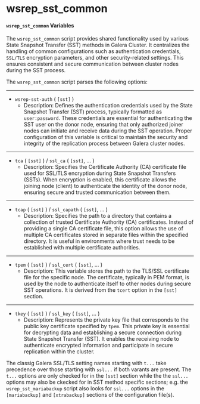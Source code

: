 # wsrep\_sst\_common

#### `wsrep_sst_common` Variables

The `wsrep_sst_common` script provides shared functionality used by various State Snapshot Transfer (SST) methods in Galera Cluster. It centralizes the handling of common configurations such as authentication credentials, `SSL/TLS` encryption parameters, and other security-related settings. This ensures consistent and secure communication between cluster nodes during the SST process.

The `wsrep_sst_common` script parses the following options:

***

* `wsrep-sst-auth` ( `[sst]` )
  * Description: Defines the authentication credentials used by the State Snapshot Transfer (SST) process, typically formatted as `user:password`. These credentials are essential for authenticating the SST user on the donor node, ensuring that only authorized joiner nodes can initiate and receive data during the SST operation. Proper configuration of this variable is critical to maintain the security and integrity of the replication process between Galera cluster nodes.

***

* `tca` ( `[sst]` ) / `ssl_ca` ( `[sst]`, ... )
  * Description: Specifies the Certificate Authority (CA) certificate file used for SSL/TLS encryption during State Snapshot Transfers (SSTs). When encryption is enabled, this certificate allows the joining node (client) to authenticate the identity of the donor node, ensuring secure and trusted communication between them.

***

* `tcap` ( `[sst]` ) / `ssl_capath` ( `[sst]`, ... )
  * Description: Specifies the path to a directory that contains a collection of trusted Certificate Authority (CA) certificates. Instead of providing a single CA certificate file, this option allows the use of multiple CA certificates stored in separate files within the specified directory. It is useful in environments where trust needs to be established with multiple certificate authorities.

***

* `tpem` ( `[sst]` ) / `ssl_cert` ( `[sst]`, ... )
  * Description: This variable stores the path to the TLS/SSL certificate file for the specific node. The certificate, typically in PEM format, is used by the node to authenticate itself to other nodes during secure SST operations. It is derived from the `tcert` option in the `[sst]` section.

***

* `tkey` ( `[sst]` ) / `ssl_key` ( `[sst]`, ... )
  * Description: Represents the private key file that corresponds to the public key certificate specified by `tpem`. This private key is essential for decrypting data and establishing a secure connection during State Snapshot Transfer (SST). It enables the receiving node to authenticate encrypted information and participate in secure replication within the cluster.

The classig Galera SSL/TLS setting names starting with `t...` take precedence over those starting with `ssl...` if both varants are present. The `t...` options are only checked for in the `[sst]` section while the the `ssl...` options may also be ckecked for in SST method specific sections; e.g. the `wsrep_sst_mariabackup` script also looks for `ssl...` options in the `[mariabackup]` and `[xtrabackup]` sections of the configuration file(s).
